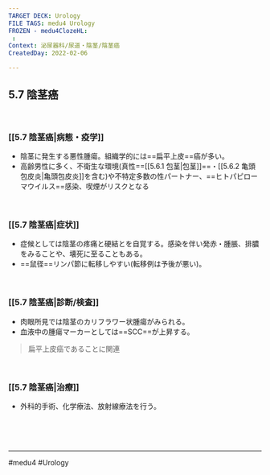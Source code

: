 ```yaml
---
TARGET DECK: Urology
FILE TAGS: medu4 Urology
FROZEN - medu4ClozeHL:
 : 
Context: 泌尿器科/尿道・陰茎/陰茎癌
CreatedDay: 2022-02-06

---
```


## 5.7 陰茎癌

<br>

### [[5.7 陰茎癌|病態・疫学]]
* 陰茎に発生する悪性腫瘍。組織学的には==扁平上皮==癌が多い。
* 高齢男性に多く、不衛生な環境(真性==[[5.6.1 包茎|包茎]]==・[[5.6.2 亀頭包皮炎|亀頭包皮炎]]を含む)や不特定多数の性パートナー、==ヒトパピローマウイルス==感染、喫煙がリスクとなる
<!--ID: 1644300118958-->


<br>

### [[5.7 陰茎癌|症状]]
* 症候としては陰茎の疼痛と硬結とを自覚する。感染を伴い発赤・腫脹、排膿をみることや、壊死に至ることもある。
* ==鼠径==リンパ節に転移しやすい(転移例は予後が悪い)。
<!--ID: 1644300118966-->


<br>

### [[5.7 陰茎癌|診断/検査]]
* 肉眼所見では陰茎のカリフラワー状腫瘍がみられる。 
* 血液中の腫瘍マーカーとしては==SCC==が上昇する。
>扁平上皮癌であることに関連
<!--ID: 1644300118974-->



<br>

### [[5.7 陰茎癌|治療]]
* 外科的手術、化学療法、放射線療法を行う。

<br><br><br>

---
#medu4 #Urology 
